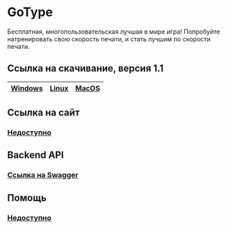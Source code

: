# GoType

Бесплатная, многопользовательская лучшая в мире игра! Попробуйте натренировать свою скорость печати, и стать лучшим
по скорости печати.

## Ссылка на скачивание, версия 1.1

|[Windows](https://github.com/Gadzet005/GoType/releases/download/gotype-1.1/GoType-win-x64.exe) | [Linux](https://github.com/Gadzet005/GoType/releases/download/gotype-1.1/GoType-linux.AppImage) | [MacOS](https://github.com/Gadzet005/GoType/releases/download/gotype-1.1/GoType-mac.dmg) |
|-------------------------|------------------------|------------------------| 

## Ссылка на сайт

### [Недоступно]()

## Backend API

### [Ссылка на Swagger](http://158.160.179.2:8080/swagger/index.html)

## Помощь 

### [Недоступно](ДАЛЬШЕБОГАНЕТ)
